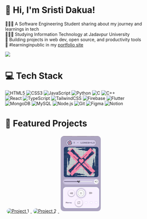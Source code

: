 # 👋 Hi, I'm Sristi Dakua!
👩🏻‍💻 A Software Engineering Student sharing about my journey and learnings in tech<br/>
👩🏻‍🎓 Studying Information Technology at Jadavpur University<br/>
🎨 Building projects in web dev, open source, and productivity tools<br/>
🌷 #learninginpublic in my [portfolio site](https://sristiverse.netlify.app/)<br/>

![](https://github-readme-stats.vercel.app/api/top-langs?username=SristiDakua&show_icons=true&locale=en&layout=compact)<br/>

# 💻 Tech Stack
![HTML5](https://img.shields.io/badge/html5-%23E34F26.svg?style=for-the-badge&logo=html5&logoColor=white)
![CSS3](https://img.shields.io/badge/css3-%231572B6.svg?style=for-the-badge&logo=css3&logoColor=white)
![JavaScript](https://img.shields.io/badge/javascript-%23323330.svg?style=for-the-badge&logo=javascript&logoColor=%23F7DF1E)
![Python](https://img.shields.io/badge/python-3670A0?style=for-the-badge&logo=python&logoColor=ffdd54)
![C](https://img.shields.io/badge/c-%2300599C.svg?style=for-the-badge&logo=c&logoColor=white)
![C++](https://img.shields.io/badge/c++-%2300599C.svg?style=for-the-badge&logo=c%2B%2B&logoColor=white)<br/>
![React](https://img.shields.io/badge/react-%2320232a.svg?style=for-the-badge&logo=react&logoColor=%2361DAFB)
![TypeScript](https://img.shields.io/badge/typescript-%23007ACC.svg?style=for-the-badge&logo=typescript&logoColor=white)
![TailwindCSS](https://img.shields.io/badge/tailwindcss-%2338B2AC.svg?style=for-the-badge&logo=tailwind-css&logoColor=white)
![Firebase](https://img.shields.io/badge/firebase-%23039BE5.svg?style=for-the-badge&logo=firebase&logoColor=white)
![Flutter](https://img.shields.io/badge/flutter-%2302569B.svg?style=for-the-badge&logo=flutter&logoColor=white)<br/>
![MongoDB](https://img.shields.io/badge/mongodb-%2347A248.svg?style=for-the-badge&logo=mongodb&logoColor=white)
![MySQL](https://img.shields.io/badge/mysql-%2300f.svg?style=for-the-badge&logo=mysql&logoColor=white)
![Node.js](https://img.shields.io/badge/node.js-%2343853D.svg?style=for-the-badge&logo=node.js&logoColor=white)
![Git](https://img.shields.io/badge/git-%23F05032.svg?style=for-the-badge&logo=git&logoColor=white)
![Figma](https://img.shields.io/badge/figma-%23F24E1E.svg?style=for-the-badge&logo=figma&logoColor=white)
![Notion](https://img.shields.io/badge/notion-%23000000.svg?style=for-the-badge&logo=notion&logoColor=white)

# 🚀 Featured Projects
<a href="https://doc-lynk.vercel.app/" target="_blank">
  <img src="https://www.site-shot.com/cached_image/qXi0ekYXEfCVbQJCrBEAAw" alt="Project 1" width="250" style="border-radius: 10px; margin: 5px;">
  
</a>
<a href="https://cerebrafin.vercel.app/" target="_blank">
  <img src="https://www.site-shot.com/cached_image/yvUmUEYYEfC8PQJCrBEABQ" alt="Project 2" width="250" style="border-radius: 10px; margin: 5px;">
</a>
<a href="" target="_blank">
  <img src="PixelPop.png" alt="PixelPop Project" width="130" style="border-radius: 10px; margin: 5px;">

</a>
